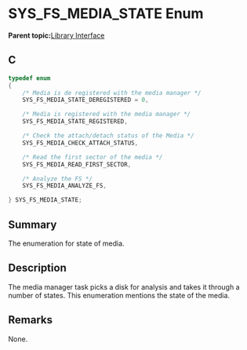 # SYS\_FS\_MEDIA\_STATE Enum

**Parent topic:**[Library Interface](GUID-42556FDF-A632-49FE-8A5E-9303A926578C.md)

## C

```c
typedef enum
{
    /* Media is de registered with the media manager */
    SYS_FS_MEDIA_STATE_DEREGISTERED = 0,

    /* Media is registered with the media manager */
    SYS_FS_MEDIA_STATE_REGISTERED,

    /* Check the attach/detach status of the Media */
    SYS_FS_MEDIA_CHECK_ATTACH_STATUS,

    /* Read the first sector of the media */
    SYS_FS_MEDIA_READ_FIRST_SECTOR,

    /* Analyze the FS */
    SYS_FS_MEDIA_ANALYZE_FS,

} SYS_FS_MEDIA_STATE;

```

## Summary

The enumeration for state of media.

## Description

The media manager task picks a disk for analysis and takes it through a<br />number of states. This enumeration mentions the state of the media.

## Remarks

None.

